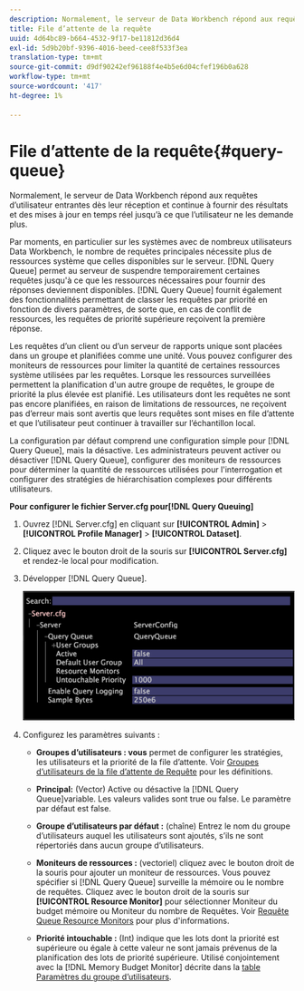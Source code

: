 ```yaml
---
description: Normalement, le serveur de Data Workbench répond aux requêtes d’utilisateur entrantes dès leur réception et continue à fournir des résultats et des mises à jour en temps réel jusqu’à ce que l’utilisateur ne les demande plus.
title: File d’attente de la requête
uuid: 4d64bc89-b664-4532-9f17-be11812d36d4
exl-id: 5d9b20bf-9396-4016-beed-cee8f533f3ea
translation-type: tm+mt
source-git-commit: d9df90242ef96188f4e4b5e6d04cfef196b0a628
workflow-type: tm+mt
source-wordcount: '417'
ht-degree: 1%

---
```


# File d’attente de la requête{#query-queue}

Normalement, le serveur de Data Workbench répond aux requêtes d’utilisateur entrantes dès leur réception et continue à fournir des résultats et des mises à jour en temps réel jusqu’à ce que l’utilisateur ne les demande plus.

Par moments, en particulier sur les systèmes avec de nombreux utilisateurs Data Workbench, le nombre de requêtes principales nécessite plus de ressources système que celles disponibles sur le serveur. [!DNL Query Queue] permet au serveur de suspendre temporairement certaines requêtes jusqu&#39;à ce que les ressources nécessaires pour fournir des réponses deviennent disponibles. [!DNL Query Queue] fournit également des fonctionnalités permettant de classer les requêtes par priorité en fonction de divers paramètres, de sorte que, en cas de conflit de ressources, les requêtes de priorité supérieure reçoivent la première réponse.

Les requêtes d’un client ou d’un serveur de rapports unique sont placées dans un groupe et planifiées comme une unité. Vous pouvez configurer des moniteurs de ressources pour limiter la quantité de certaines ressources système utilisées par les requêtes. Lorsque les ressources surveillées permettent la planification d&#39;un autre groupe de requêtes, le groupe de priorité la plus élevée est planifié. Les utilisateurs dont les requêtes ne sont pas encore planifiées, en raison de limitations de ressources, ne reçoivent pas d’erreur mais sont avertis que leurs requêtes sont mises en file d’attente et que l’utilisateur peut continuer à travailler sur l’échantillon local.

La configuration par défaut comprend une configuration simple pour [!DNL Query Queue], mais la désactive. Les administrateurs peuvent activer ou désactiver [!DNL Query Queue], configurer des moniteurs de ressources pour déterminer la quantité de ressources utilisées pour l&#39;interrogation et configurer des stratégies de hiérarchisation complexes pour différents utilisateurs.

**Pour configurer le fichier Server.cfg pour[!DNL Query Queuing]**

1. Ouvrez [!DNL Server.cfg] en cliquant sur **[!UICONTROL Admin]** > **[!UICONTROL Profile Manager]** > **[!UICONTROL Dataset]**.
1. Cliquez avec le bouton droit de la souris sur **[!UICONTROL Server.cfg]** et rendez-le local pour modification.
1. Développer [!DNL Query Queue].

   ![](assets/queryqueue1.png)

1. Configurez les paramètres suivants :

   * **Groupes d’utilisateurs : vous** permet de configurer les stratégies, les utilisateurs et la priorité de la file d’attente. Voir [Groupes d’utilisateurs de la file d’attente de Requête](../../../../home/c-get-started/c-admin-intrf/c-query-que/c-query-que-user-grps.md#concept-5555f51402ed49419c067d61738474c1) pour les définitions.

   * **Principal:** (Vector) Active ou désactive la  [!DNL Query Queue]variable. Les valeurs valides sont true ou false. Le paramètre par défaut est false.

   * **Groupe d’utilisateurs par défaut :**  (chaîne) Entrez le nom du groupe d’utilisateurs auquel les utilisateurs sont ajoutés, s’ils ne sont répertoriés dans aucun groupe d’utilisateurs.
   * **Moniteurs de ressources :** (vectoriel) cliquez avec le bouton droit de la souris pour ajouter un moniteur de ressources. Vous pouvez spécifier si [!DNL Query Queue] surveille la mémoire ou le nombre de requêtes. Cliquez avec le bouton droit de la souris sur **[!UICONTROL Resource Monitor]** pour sélectionner Moniteur du budget mémoire ou Moniteur du nombre de Requêtes. Voir [Requête Queue Resource Monitors](../../../../home/c-get-started/c-admin-intrf/c-query-que/c-query-que-res-mon.md#concept-0840967b228c4d5ba3b59b4b2759f325) pour plus d&#39;informations.

   * **Priorité intouchable :**  (Int) indique que les lots dont la priorité est supérieure ou égale à cette valeur ne sont jamais prévenus de la planification des lots de priorité supérieure. Utilisé conjointement avec la [!DNL Memory Budget Monitor] décrite dans la [table Paramètres du groupe d’utilisateurs](../../../../home/c-get-started/c-admin-intrf/c-query-que/c-query-que-user-grps.md#concept-5555f51402ed49419c067d61738474c1).
